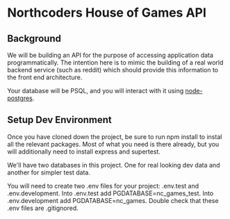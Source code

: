 # Northcoders House of Games API

## Background

We will be building an API for the purpose of accessing application data programmatically. The intention here is to mimic the building of a real world backend service (such as reddit) which should provide this information to the front end architecture.

Your database will be PSQL, and you will interact with it using [node-postgres](https://node-postgres.com/).

## Setup Dev Environment 
Once you have cloned down the project, be sure to run npm install to instal all the relevant packages. Most of what you need is there already, but you will additionally need to install express and supertest.

We'll have two databases in this project. One for real looking dev data and another for simpler test data.

You will need to create two .env files for your project: .env.test and .env.development. 
Into .env.test add PGDATABASE=nc_games_test. 
Into .env.development add PGDATABASE=nc_games. Double check that these .env files are .gitignored.
